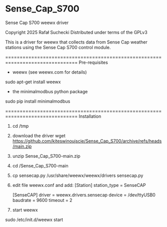 # Sense_Cap_S700
Sense Cap S700 weewx driver

Copyright 2025 Rafał Suchecki
Distributed under terms of the GPLv3

This is a driver for weewx that collects data from Sense Cap weather stations
using the Sense Cap S700 control module.


===============================================================================
Pre-requisites

- weewx (see weewx.com for details)

sudo apt-get install weewx

- the minimalmodbus python package

sudo pip install minimalmodbus


===============================================================================
Installation

1) cd /tmp
2) download the driver
wget https://github.com/kiteswinoujscie/Sense_Cap_S700/archive/refs/heads/main.zip
2) unzip Sense_Cap_S700-main.zip
3) cd /Sense_Cap_S700-main
4) cp sensecap.py /usr/share/weewx/weewx/drivers sensecap.py
6) edit file weewx.conf and add:
   [Station]
       station_type = SenseCAP

    [SenseCAP]
    driver = weewx.drivers.sensecap
    device = /dev/ttyUSB0
    baudrate = 9600
    timeout = 2

7) start weewx

sudo /etc/init.d/weewx start

